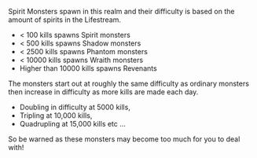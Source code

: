Spirit Monsters spawn in this realm and their difficulty is based on the amount of spirits in the Lifestream.

*   < 100 kills spawns Spirit monsters
*   < 500 kills spawns Shadow monsters
*   < 2500 kills spawns Phantom monsters
*   < 10000 kills spawns Wraith monsters
*   Higher than 10000 kills spawns Revenants

The monsters start out at roughly the same difficulty as ordinary monsters then increase in difficulty as more kills are made each day.

*   Doubling in difficulty at 5000 kills,
*   Tripling at 10,000 kills,
*   Quadrupling at 15,000 kills etc ...

So be warned as these monsters may become too much for you to deal with!